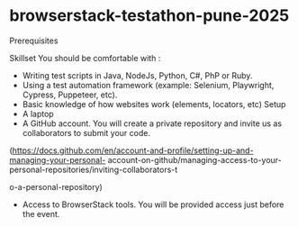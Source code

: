 # browserstack-testathon-pune-2025

Prerequisites

Skillset
You should be comfortable with :
- Writing test scripts in Java, NodeJs, Python, C#, PhP or Ruby.
- Using a test automation framework (example: Selenium, Playwright, Cypress,
Puppeteer, etc).
- Basic knowledge of how websites work (elements, locators, etc)
Setup
- A laptop
- A GitHub account. You will create a private repository and invite us as collaborators to
submit your code.

(https://docs.github.com/en/account-and-profile/setting-up-and-managing-your-personal-
account-on-github/managing-access-to-your-personal-repositories/inviting-collaborators-t

o-a-personal-repository)
- Access to BrowserStack tools. You will be provided access just before the event.

